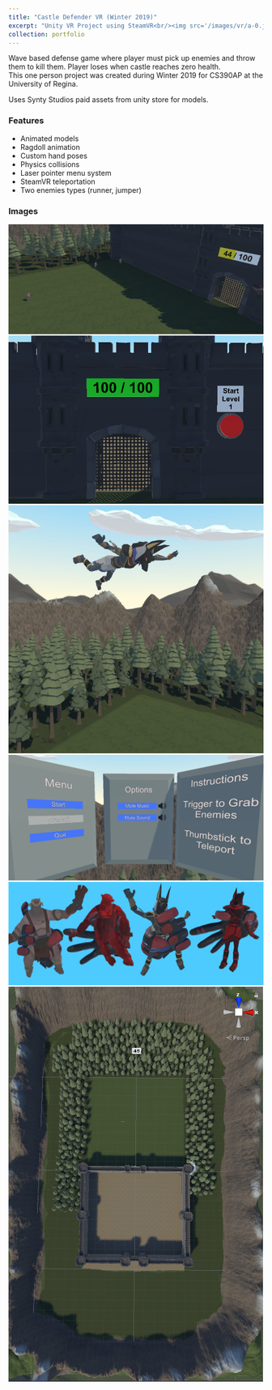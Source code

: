 ```yaml
---
title: "Castle Defender VR (Winter 2019)"
excerpt: "Unity VR Project using SteamVR<br/><img src='/images/vr/a-0.jpg'  style='max-height:400px;'>"
collection: portfolio
---
```


Wave based defense game where player must pick up enemies and throw them to kill them.  Player loses when castle reaches zero health.  
This one person project was created during Winter 2019 for CS390AP at the University of Regina.  

Uses Synty Studios paid assets from unity store for models.

### Features
* Animated models
* Ragdoll animation
* Custom hand poses
* Physics collisions
* Laser pointer menu system
* SteamVR teleportation
* Two enemies types (runner, jumper)
    
### Images
![](/images/vr/a-0.jpg)
![](/images/vr/a-1.jpg)
![](/images/vr/a-2.jpg)
![](/images/vr/a-3.jpg)
![](/images/vr/a-4.jpg)
![](/images/vr/a-5.jpg)
